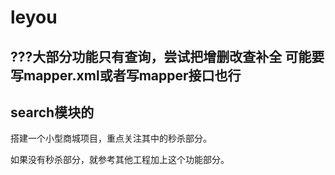 # leyou

## ???大部分功能只有查询，尝试把增删改查补全  可能要写mapper.xml或者写mapper接口也行
## search模块的


搭建一个小型商城项目，重点关注其中的秒杀部分。

如果没有秒杀部分，就参考其他工程加上这个功能部分。


